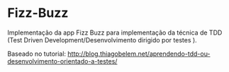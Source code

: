 # Fizz-Buzz
Implementação da app Fizz Buzz para implementação da técnica de TDD (Test Driven Development/Desenvolvimento dirigido por testes ).

Baseado no tutorial: 
http://blog.thiagobelem.net/aprendendo-tdd-ou-desenvolvimento-orientado-a-testes/
